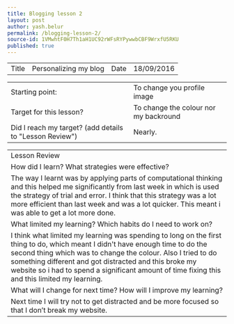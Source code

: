 ```yaml
---
title: Blogging lesson 2
layout: post
author: yash.belur
permalink: /blogging-lesson-2/
source-id: 1VMwhtF0H7Th1aH1UC92rWFsRYPywwbCBF9WrxfU5RKU
published: true
---
```

<table>
  <tr>
    <td>Title</td>
    <td>Personalizing my blog</td>
    <td>Date</td>
    <td>18/09/2016</td>
  </tr>
</table>


<table>
  <tr>
    <td>Starting point:</td>
    <td>To change you profile image</td>
  </tr>
  <tr>
    <td>Target for this lesson?</td>
    <td>To change the colour nor my backround</td>
  </tr>
  <tr>
    <td>Did I reach my target? 
(add details to "Lesson Review")</td>
    <td> Nearly.</td>
  </tr>
</table>


<table>
  <tr>
    <td>Lesson Review</td>
  </tr>
  <tr>
    <td>How did I learn? What strategies were effective? </td>
  </tr>
  <tr>
    <td>The way I learnt was by applying parts of computational thinking and this helped me significantly from last week in which is used the strategy of trial and error. I think that this strategy was a lot more efficient than last week and was a lot quicker. This meant i was able to get a lot more done.</td>
  </tr>
  <tr>
    <td>What limited my learning? Which habits do I need to work on? </td>
  </tr>
  <tr>
    <td>I think what limited my learning was spending to long on the first thing to do, which meant I didn't have enough time to do the second thing which was to change the colour. Also I tried to do something different and got distracted and this broke my website so i had to spend a significant amount of time fixing this and this limited my learning.</td>
  </tr>
  <tr>
    <td>What will I change for next time? How will I improve my learning?</td>
  </tr>
  <tr>
    <td>Next time I will try not to get distracted and be more focused so that I don’t break my website.</td>
  </tr>
</table>


